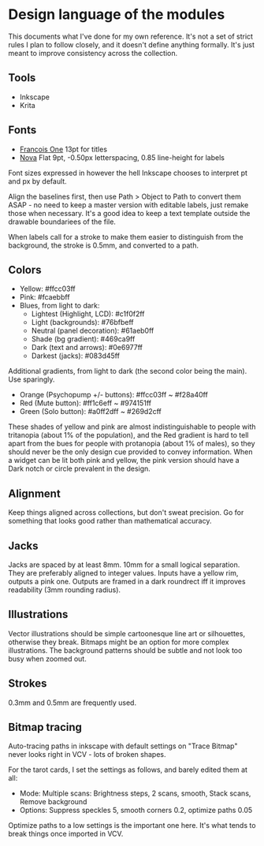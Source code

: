 Design language of the modules
==============================

This documents what I've done for my own reference. It's not a set of strict rules I plan to follow closely, and it doesn't define anything formally. It's just meant to improve consistency across the collection.

## Tools

- Inkscape
- Krita


## Fonts

- [Francois One](https://fonts.google.com/specimen/Francois+One) 13pt for titles
- [Nova](https://fontlibrary.org/en/font/nova) Flat 9pt, -0.50px letterspacing, 0.85 line-height for labels

Font sizes expressed in however the hell Inkscape chooses to interpret pt and px by default. 

Align the baselines first, then use Path > Object to Path to convert them ASAP - no need to keep a master version with editable labels, just remake those when necessary. It's a good idea to keep a text template outside the drawable boundariees of the file.

When labels call for a stroke to make them easier to distinguish from the background, the stroke is 0.5mm, and converted to a path.


## Colors

- Yellow: 					    #ffcc03ff
- Pink: 					    #fcaebbff
- Blues, from light to dark:
  - Lightest (Highlight, LCD):  #c1f0f2ff
  - Light (backgrounds):        #76bfbeff
  - Neutral (panel decoration): #61aeb0ff
  - Shade (bg gradient):        #469ca9ff
  - Dark (text and arrows):     #0e6977ff
  - Darkest (jacks):            #083d45ff

Additional gradients, from light to dark (the second color being the main). Use sparingly.

- Orange (Psychopump +/- buttons):  #ffcc03ff ~ #f28a40ff
- Red (Mute button):                #ff1c6eff ~ #974151ff
- Green (Solo button):              #a0ff2dff ~ #269d2cff

These shades of yellow and pink are almost indistinguishable to people with tritanopia (about 1% of the population), and the Red gradient is hard to tell apart from the bues for people with protanopia (about 1% of males), so they should never be the only design cue provided to convey information. When a widget can be lit both pink and yellow, the pink version should have a Dark notch or circle prevalent in the design. 


## Alignment

Keep things aligned across collections, but don't sweat precision. Go for something that looks good rather than mathematical accuracy.


## Jacks

Jacks are spaced by at least 8mm. 10mm for a small logical separation. They are preferably aligned to integer values. Inputs have a yellow rim, outputs a pink one. Outputs are framed in a dark roundrect iff it improves readability (3mm rounding radius).


## Illustrations

Vector illustrations should be simple cartoonesque line art or silhouettes, otherwise they break. Bitmaps might be an option for more complex illustrations. The background patterns should be subtle and not look too busy when zoomed out.


## Strokes

0.3mm and 0.5mm are frequently used.


## Bitmap tracing

Auto-tracing paths in inkscape with default settings on "Trace Bitmap" never looks right in VCV - lots of broken shapes.

For the tarot cards, I set the settings as follows, and barely edited them at all: 

- Mode: Multiple scans: Brightness steps, 2 scans, smooth, Stack scans, Remove background
- Options: Suppress speckles 5, smooth corners 0.2, optimize paths 0.05

Optimize paths to a low settings is the important one here. It's what tends to break things once imported in VCV.

